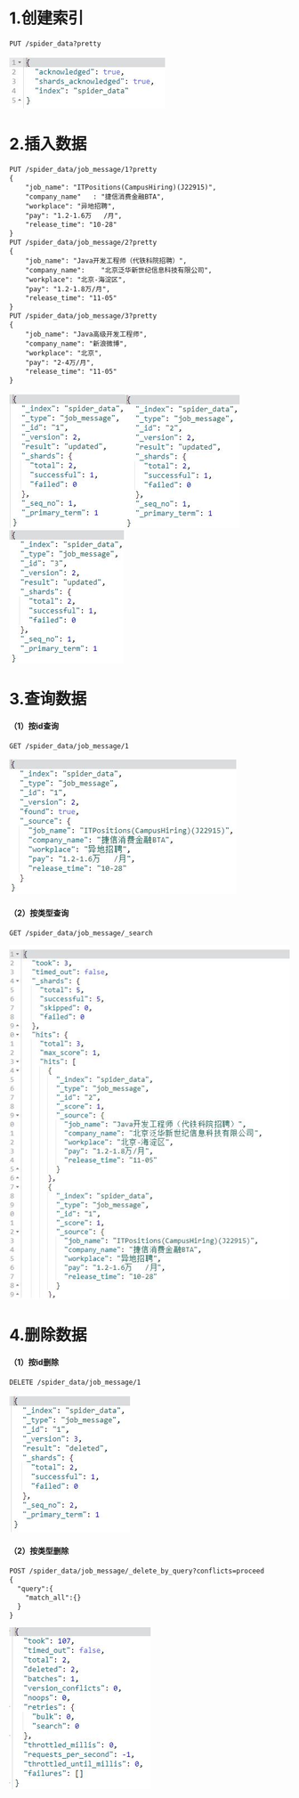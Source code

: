 # 1.创建索引
	PUT /spider_data?pretty
![](1.jpg)
# 2.插入数据
	PUT /spider_data/job_message/1?pretty
	{
	    "job_name": "ITPositions(CampusHiring)(J22915)", 
	    "company_name"   : "捷信消费金融BTA",
	    "workplace": "异地招聘",
	    "pay": "1.2-1.6万   /月",
	    "release_time": "10-28"
	}
	PUT /spider_data/job_message/2?pretty
	{
	    "job_name": "Java开发工程师（代铁科院招聘）", 
	    "company_name":    "北京泛华新世纪信息科技有限公司", 
	    "workplace": "北京-海淀区",    
	    "pay": "1.2-1.8万/月", 
	    "release_time": "11-05"
	}
	PUT /spider_data/job_message/3?pretty
	{
	    "job_name": "Java高级开发工程师", 
	    "company_name": "新浪微博",  
	    "workplace": "北京", 
	    "pay": "2-4万/月", 
	    "release_time": "11-05"
	}
![](2.jpg)![](3.jpg)![](4.jpg)
# 3.查询数据
#### （1）按id查询
	GET /spider_data/job_message/1
![](5.jpg)
#### （2）按类型查询
	GET /spider_data/job_message/_search
![](6.jpg)
# 4.删除数据
#### （1）按id删除
	DELETE /spider_data/job_message/1
![](7.jpg)
#### （2）按类型删除
	POST /spider_data/job_message/_delete_by_query?conflicts=proceed
	{
	  "query":{
	    "match_all":{}
	  }
	}
![](8.jpg)

